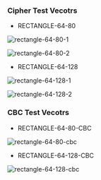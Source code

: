 
### Cipher Test Vecotrs

+ RECTANGLE-64-80

![rectangle-64-80-1](http://www.luopeng.site/images/cipher-vectors/rectangle-80-1.png?raw=true)

![rectangle-64-80-2](http://www.luopeng.site/images/cipher-vectors/rectangle-80-2.png?raw=true)

+ RECTANGLE-64-128

![rectangle-64-128-1](http://www.luopeng.site/images/cipher-vectors/rectangle-128-1.png?raw=true)

![rectangle-64-128-2](http://www.luopeng.site/images/cipher-vectors/rectangle-128-2.png?raw=true)

### CBC Test Vecotrs

+ RECTANGLE-64-80-CBC

![rectangle-64-80-cbc](http://www.luopeng.site/images/cipher-vectors/rectangle-80-cbc.png?raw=true)

+ RECTANGLE-64-128-CBC

![rectangle-64-128-cbc](http://www.luopeng.site/images/cipher-vectors/rectangle-128-cbc.png?raw=true)

